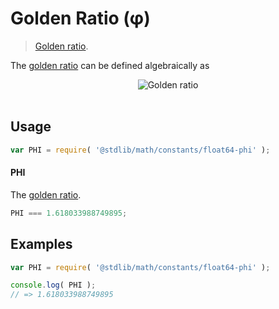 # Golden Ratio (φ)

> [Golden ratio][phi].

<!-- <intro> -->

The [golden ratio][phi] can be defined algebraically as

<!-- <equation class="equation" label="eq:golden_ratio" align="center" raw="\phi = \frac{1 + \sqrt{5}}{2}" alt="Golden ratio"> -->

<div class="equation" align="center" data-raw-text="\phi = \frac{1 + \sqrt{5}}{2}" data-equation="eq:golden_ratio">
    <img src="https://cdn.rawgit.com/stdlib-js/stdlib/16b5e6ce8a4610d535ce3294e8a3541da8b694a8/lib/node_modules/@stdlib/math/constants/float64-phi/docs/img/golden_ratio.svg" alt="Golden ratio">
    <br>
    <br>
</div>

<!-- </equation> -->

<!-- </intro> -->


<!-- <usage> -->

## Usage

``` javascript
var PHI = require( '@stdlib/math/constants/float64-phi' );
```

#### PHI

The [golden ratio][phi-value].

``` javascript
PHI === 1.618033988749895;
```

<!-- </usage> -->


<!-- <examples> -->

## Examples

<!-- TODO: better example -->

``` javascript
var PHI = require( '@stdlib/math/constants/float64-phi' );

console.log( PHI );
// => 1.618033988749895
```

<!-- </examples> -->


<!-- <links> -->

[phi]: http://en.wikipedia.org/wiki/Golden_ratio
[phi-value]: http://oeis.org/A001622

<!-- </links> -->

